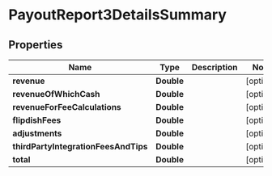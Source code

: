 
# PayoutReport3DetailsSummary

## Properties
Name | Type | Description | Notes
------------ | ------------- | ------------- | -------------
**revenue** | **Double** |  |  [optional]
**revenueOfWhichCash** | **Double** |  |  [optional]
**revenueForFeeCalculations** | **Double** |  |  [optional]
**flipdishFees** | **Double** |  |  [optional]
**adjustments** | **Double** |  |  [optional]
**thirdPartyIntegrationFeesAndTips** | **Double** |  |  [optional]
**total** | **Double** |  |  [optional]



